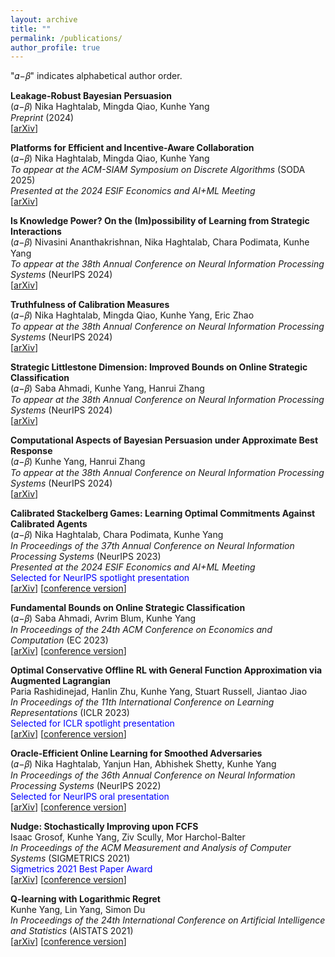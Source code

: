 ```yaml
---
layout: archive
title: ""
permalink: /publications/
author_profile: true
---
```

"𝛼−𝛽" indicates alphabetical author order.

**Leakage-Robust Bayesian Persuasion**  
(𝛼−𝛽) Nika Haghtalab, Mingda Qiao, Kunhe Yang  
*Preprint* (2024)  
[[arXiv](https://arxiv.org/abs/2411.16624)]

**Platforms for Efficient and Incentive-Aware Collaboration**  
(𝛼−𝛽) Nika Haghtalab, Mingda Qiao, Kunhe Yang  
*To appear at the ACM-SIAM Symposium on Discrete Algorithms* (SODA 2025)  
*Presented at the 2024 ESIF Economics and AI+ML Meeting*  
[[arXiv](https://arxiv.org/abs/2402.15169)]

**Is Knowledge Power? On the (Im)possibility of Learning from Strategic Interactions**  
(𝛼−𝛽) Nivasini Ananthakrishnan, Nika Haghtalab, Chara Podimata, Kunhe Yang  
*To appear at the 38th Annual Conference on Neural Information Processing Systems* (NeurIPS 2024)  
[[arXiv](https://arxiv.org/abs/2408.08272)]

**Truthfulness of Calibration Measures**  
(𝛼−𝛽) Nika Haghtalab, Mingda Qiao, Kunhe Yang, Eric Zhao  
*To appear at the 38th Annual Conference on Neural Information Processing Systems* (NeurIPS 2024)  
[[arXiv](https://arxiv.org/abs/2407.13979)]

**Strategic Littlestone Dimension: Improved Bounds on Online Strategic Classification**  
(𝛼−𝛽) Saba Ahmadi, Kunhe Yang, Hanrui Zhang  
*To appear at the 38th Annual Conference on Neural Information Processing Systems* (NeurIPS 2024)  
[[arXiv](https://arxiv.org/abs/2407.11619)]

**Computational Aspects of Bayesian Persuasion under Approximate Best Response**  
(𝛼−𝛽) Kunhe Yang, Hanrui Zhang  
*To appear at the 38th Annual Conference on Neural Information Processing Systems* (NeurIPS 2024)  
[[arXiv](https://arxiv.org/abs/2402.07426)]  

**Calibrated Stackelberg Games: Learning Optimal Commitments Against Calibrated Agents**  
(𝛼−𝛽) Nika Haghtalab, Chara Podimata, Kunhe Yang  
*In Proceedings of the 37th Annual Conference on Neural Information Processing Systems* (NeurIPS 2023)  
*Presented at the 2024 ESIF Economics and AI+ML Meeting*  
<span style="color:blue">Selected for NeurIPS spotlight presentation</span>  
[[arXiv](https://arxiv.org/abs/2306.02704)] [[conference version](https://proceedings.neurips.cc/paper_files/paper/2023/hash/c23ccf9eedf87e4380e92b75b24955bb-Abstract-Conference.html)]  

**Fundamental Bounds on Online Strategic Classification**  
(𝛼−𝛽) Saba Ahmadi, Avrim Blum, Kunhe Yang  
*In Proceedings of the 24th ACM Conference on Economics and Computation* (EC 2023)  
[[arXiv](https://arxiv.org/abs/2302.12355)] [[conference version](https://dl.acm.org/doi/10.1145/3580507.3597818)]  

**Optimal Conservative Offline RL with General Function Approximation via Augmented Lagrangian**  
Paria Rashidinejad, Hanlin Zhu, Kunhe Yang, Stuart Russell, Jiantao Jiao  
*In Proceedings of the 11th International Conference on Learning Representations* (ICLR 2023)  
<span style="color:blue">Selected for ICLR spotlight presentation</span>  
[[arXiv](https://arxiv.org/abs/2211.00716)] [[conference version](https://openreview.net/pdf?id=ZsvWb6mJnMv)]  

**Oracle-Efficient Online Learning for Smoothed Adversaries**  
(𝛼−𝛽) Nika Haghtalab, Yanjun Han, Abhishek Shetty, Kunhe Yang  
*In Proceedings of the 36th Annual Conference on Neural Information Processing Systems* (NeurIPS 2022)  
<span style="color:blue">Selected for NeurIPS oral presentation</span>  
[[arXiv](https://arxiv.org/abs/2202.08549)] [[conference version](https://papers.nips.cc/paper_files/paper/2022/hash/1a04df6a405210aab4986994b873db9b-Abstract-Conference.html)]  

**Nudge: Stochastically Improving upon FCFS**  
Isaac Grosof, Kunhe Yang, Ziv Scully, Mor Harchol-Balter  
*In Proceedings of the ACM Measurement and Analysis of Computer Systems* (SIGMETRICS 2021)  
<span style="color:blue">Sigmetrics 2021 Best Paper Award</span>  
[[arXiv](https://arxiv.org/abs/2106.01492)] [[conference version](https://dl.acm.org/doi/abs/10.1145/3410220.3460102)]  

**Q-learning with Logarithmic Regret**  
Kunhe Yang, Lin Yang, Simon Du  
*In Proceedings of the 24th International Conference on Artificial Intelligence and Statistics* (AISTATS 2021)  
[[arXiv](https://arxiv.org/abs/2006.09118)] [[conference version](https://proceedings.mlr.press/v130/yang21b.html)]